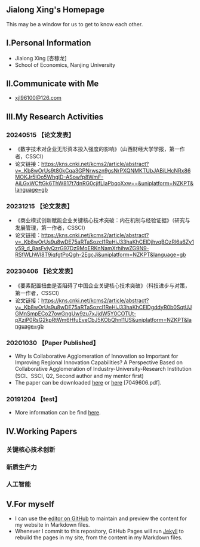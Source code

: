 ## Jialong Xing's Homepage
This may be a window for us to get to know each other.

## Ⅰ.Personal Information
- Jialong Xing [杏稼龙]
- School of Economics, Nanjing University

## Ⅱ.Communicate with Me
- xjl96100@126.com

## Ⅲ.My Research Activities

### 20240515 【论文发表】
- 《数字技术对企业无形资本投入强度的影响》（山西财经大学学报，第一作者，CSSCI）
- 论文链接：https://kns.cnki.net/kcms2/article/abstract?v=_Kb8wOrUs9t80kCqa3GPNrwszn9gsNrPXQNMKTUbJABiLHcNRx86MOKJr5lOo5WhgID-ASowfp8WmF-AiLGxWCftGk6ThW817t7dnRG0cjifLIaPbqoXxw==&uniplatform=NZKPT&language=gb

### 20231215 【论文发表】
- 《商业模式创新赋能企业关键核心技术突破：内在机制与经验证据》（研究与发展管理，第一作者，CSSCI）
- 论文链接：https://kns.cnki.net/kcms2/article/abstract?v=_Kb8wOrUs9u8wDE75aRTaSozcI1ReHiJ33haKhCElDjhvqBOzRl6a6Zy1v59_d_8asFvlyQzrG97Dz9MoERKnNamXrhihwZG9N9-RSfWLhWI8T9iqfgtPoQgh-2EgcJi&uniplatform=NZKPT&language=gb

### 20230406 【论文发表】
- 《要素配置扭曲是否阻碍了中国企业关键核心技术突破》（科技进步与对策，第一作者，CSSCI）
- 论文链接：https://kns.cnki.net/kcms2/article/abstract?v=_Kb8wOrUs9u8wDE75aRTaSozcI1ReHiJ33haKhCElDgddyR0b0SqtUJGMnSmpECo27owGngUw9zu7xJjdW5Y0COTUt-pXziP0RsG2kpRtWm6HfuEveCbJ5KObQhnl1US&uniplatform=NZKPT&language=gb

### 20201030 【Paper Published】
- Why Is Collaborative Agglomeration of Innovation so Important for Improving Regional Innovation Capabilities? A Perspective Based on Collaborative Agglomeration of Industry-University-Research Institution (SCI、SSCI, Q2, Second author and my mentor first)
- The paper can be downloaded [here](https://doi.org/10.1155/2020/7049606) or [here](https://github.com/xingjialong/file) [7049606.pdf].


### 20191204 【test】
- More information can be find [here](https://github.com/xingjialong/file).



## Ⅳ.Working Papers
### 关键核心技术创新
### 新质生产力
### 人工智能


## V.For myself
- I can use the [editor on GitHub](https://github.com/xingjialong/MyHomepage/edit/gh-pages/index.md) to maintain and preview the content for my website in Markdown files.
- Whenever I commit to this repository, GitHub Pages will run [Jekyll](https://jekyllrb.com/) to rebuild the pages in my site, from the content in my Markdown files.
